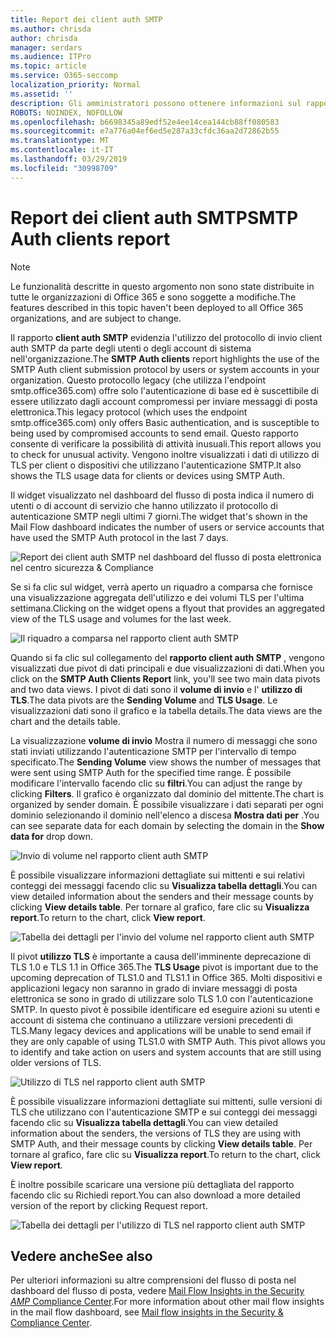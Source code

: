 ```yaml
---
title: Report dei client auth SMTP
ms.author: chrisda
author: chrisda
manager: serdars
ms.audience: ITPro
ms.topic: article
ms.service: O365-seccomp
localization_priority: Normal
ms.assetid: ''
description: Gli amministratori possono ottenere informazioni sul rapporto client auth SMTP nel dashboard del flusso di posta elettronica nel centro sicurezza & Compliance.
ROBOTS: NOINDEX, NOFOLLOW
ms.openlocfilehash: b6698345a89edf52e4ee14cea144cb88ff080583
ms.sourcegitcommit: e7a776a04ef6ed5e287a33cfdc36aa2d72862b55
ms.translationtype: MT
ms.contentlocale: it-IT
ms.lasthandoff: 03/29/2019
ms.locfileid: "30998709"
---
```

# <a name="smtp-auth-clients-report"></a><span data-ttu-id="252a5-103">Report dei client auth SMTP</span><span class="sxs-lookup"><span data-stu-id="252a5-103">SMTP Auth clients report</span></span>

> [!NOTE]
> <span data-ttu-id="252a5-104">Le funzionalità descritte in questo argomento non sono state distribuite in tutte le organizzazioni di Office 365 e sono soggette a modifiche.</span><span class="sxs-lookup"><span data-stu-id="252a5-104">The features described in this topic haven't been deployed to all Office 365 organizations, and are subject to change.</span></span>

<span data-ttu-id="252a5-105">Il rapporto **client auth SMTP** evidenzia l'utilizzo del protocollo di invio client auth SMTP da parte degli utenti o degli account di sistema nell'organizzazione.</span><span class="sxs-lookup"><span data-stu-id="252a5-105">The **SMTP Auth clients** report highlights the use of the SMTP Auth client submission protocol by users or system accounts in your organization.</span></span> <span data-ttu-id="252a5-106">Questo protocollo legacy (che utilizza l'endpoint smtp.office365.com) offre solo l'autenticazione di base ed è suscettibile di essere utilizzato dagli account compromessi per inviare messaggi di posta elettronica.</span><span class="sxs-lookup"><span data-stu-id="252a5-106">This legacy protocol (which uses the endpoint smtp.office365.com) only offers Basic authentication, and is susceptible to being used by compromised accounts to send email.</span></span>  <span data-ttu-id="252a5-107">Questo rapporto consente di verificare la possibilità di attività inusuali.</span><span class="sxs-lookup"><span data-stu-id="252a5-107">This report allows you to check for unusual activity.</span></span> <span data-ttu-id="252a5-108">Vengono inoltre visualizzati i dati di utilizzo di TLS per client o dispositivi che utilizzano l'autenticazione SMTP.</span><span class="sxs-lookup"><span data-stu-id="252a5-108">It also shows the TLS usage data for clients or devices using SMTP Auth.</span></span>

<span data-ttu-id="252a5-109">Il widget visualizzato nel dashboard del flusso di posta indica il numero di utenti o di account di servizio che hanno utilizzato il protocollo di autenticazione SMTP negli ultimi 7 giorni.</span><span class="sxs-lookup"><span data-stu-id="252a5-109">The widget that's shown in the Mail Flow dashboard indicates the number of users or service accounts that have used the SMTP Auth protocol in the last 7 days.</span></span>

![Report dei client auth SMTP nel dashboard del flusso di posta elettronica nel centro sicurezza & Compliance](media/smtp-auth-clients-report-selected.png)

<span data-ttu-id="252a5-111">Se si fa clic sul widget, verrà aperto un riquadro a comparsa che fornisce una visualizzazione aggregata dell'utilizzo e dei volumi TLS per l'ultima settimana.</span><span class="sxs-lookup"><span data-stu-id="252a5-111">Clicking on the widget opens a flyout that provides an aggregated view of the TLS usage and volumes for the last week.</span></span>

![Il riquadro a comparsa nel rapporto client auth SMTP](media/smtp-auth-clients-flyout.png)

<span data-ttu-id="252a5-113">Quando si fa clic sul collegamento del **rapporto client auth SMTP** , vengono visualizzati due pivot di dati principali e due visualizzazioni di dati.</span><span class="sxs-lookup"><span data-stu-id="252a5-113">When you click on the **SMTP Auth Clients Report** link, you'll see two main data pivots and two data views.</span></span> <span data-ttu-id="252a5-114">I pivot di dati sono il **volume di invio** e l' **utilizzo di TLS**.</span><span class="sxs-lookup"><span data-stu-id="252a5-114">The data pivots are the **Sending Volume** and **TLS Usage**.</span></span> <span data-ttu-id="252a5-115">Le visualizzazioni dati sono il grafico e la tabella details.</span><span class="sxs-lookup"><span data-stu-id="252a5-115">The data views are the chart and the details table.</span></span>

<span data-ttu-id="252a5-116">La visualizzazione **volume di invio** Mostra il numero di messaggi che sono stati inviati utilizzando l'autenticazione SMTP per l'intervallo di tempo specificato.</span><span class="sxs-lookup"><span data-stu-id="252a5-116">The **Sending Volume** view shows the number of messages that were sent using SMTP Auth for the specified time range.</span></span> <span data-ttu-id="252a5-117">È possibile modificare l'intervallo facendo clic su **filtri**.</span><span class="sxs-lookup"><span data-stu-id="252a5-117">You can adjust the range by clicking **Filters**.</span></span> <span data-ttu-id="252a5-118">Il grafico è organizzato dal dominio del mittente.</span><span class="sxs-lookup"><span data-stu-id="252a5-118">The chart is organized by sender domain.</span></span> <span data-ttu-id="252a5-119">È possibile visualizzare i dati separati per ogni dominio selezionando il dominio nell'elenco a discesa **Mostra dati per** .</span><span class="sxs-lookup"><span data-stu-id="252a5-119">You can see separate data for each domain by selecting the domain in the **Show data for** drop down.</span></span>

![Invio di volume nel rapporto client auth SMTP](media/smtp-auth-clients-report-sending-volume.png)

<span data-ttu-id="252a5-121">È possibile visualizzare informazioni dettagliate sui mittenti e sui relativi conteggi dei messaggi facendo clic su **Visualizza tabella dettagli**.</span><span class="sxs-lookup"><span data-stu-id="252a5-121">You can view detailed information about the senders and their message counts by clicking **View details table**.</span></span> <span data-ttu-id="252a5-122">Per tornare al grafico, fare clic su **Visualizza report**.</span><span class="sxs-lookup"><span data-stu-id="252a5-122">To return to the chart, click **View report**.</span></span>

![Tabella dei dettagli per l'invio del volume nel rapporto client auth SMTP](media/smtp-auth-clients-report-details-sending-volume.png)

<span data-ttu-id="252a5-124">Il pivot **utilizzo TLS** è importante a causa dell'imminente deprecazione di TLS 1.0 e TLS 1.1 in Office 365.</span><span class="sxs-lookup"><span data-stu-id="252a5-124">The **TLS Usage** pivot is important due to the upcoming deprecation of TLS1.0 and TLS1.1 in Office 365.</span></span> <span data-ttu-id="252a5-125">Molti dispositivi e applicazioni legacy non saranno in grado di inviare messaggi di posta elettronica se sono in grado di utilizzare solo TLS 1.0 con l'autenticazione SMTP. In questo pivot è possibile identificare ed eseguire azioni su utenti e account di sistema che continuano a utilizzare versioni precedenti di TLS.</span><span class="sxs-lookup"><span data-stu-id="252a5-125">Many legacy devices and applications will be unable to send email if they are only capable of using TLS1.0 with SMTP Auth. This pivot allows you to identify and take action on users and system accounts that are still using older versions of TLS.</span></span>

![Utilizzo di TLS nel rapporto client auth SMTP](media/smtp-auth-clients-report-tls-usage.png)

<span data-ttu-id="252a5-127">È possibile visualizzare informazioni dettagliate sui mittenti, sulle versioni di TLS che utilizzano con l'autenticazione SMTP e sui conteggi dei messaggi facendo clic su **Visualizza tabella dettagli**.</span><span class="sxs-lookup"><span data-stu-id="252a5-127">You can view detailed information about the senders, the versions of TLS they are using with SMTP Auth, and their message counts by clicking **View details table**.</span></span> <span data-ttu-id="252a5-128">Per tornare al grafico, fare clic su **Visualizza report**.</span><span class="sxs-lookup"><span data-stu-id="252a5-128">To return to the chart, click **View report**.</span></span>

<span data-ttu-id="252a5-129">È inoltre possibile scaricare una versione più dettagliata del rapporto facendo clic su Richiedi report.</span><span class="sxs-lookup"><span data-stu-id="252a5-129">You can also download a more detailed version of the report by clicking Request report.</span></span>

![Tabella dei dettagli per l'utilizzo di TLS nel rapporto client auth SMTP](media/smtp-auth-clients-report-details-tls-usage.png)

## <a name="see-also"></a><span data-ttu-id="252a5-131">Vedere anche</span><span class="sxs-lookup"><span data-stu-id="252a5-131">See also</span></span>

<span data-ttu-id="252a5-132">Per ulteriori informazioni su altre comprensioni del flusso di posta nel dashboard del flusso di posta, vedere [Mail Flow Insights in the Security _AMP_ Compliance Center](mail-flow-insights-v2.md).</span><span class="sxs-lookup"><span data-stu-id="252a5-132">For more information about other mail flow insights in the mail flow dashboard, see [Mail flow insights in the Security & Compliance Center](mail-flow-insights-v2.md).</span></span>
